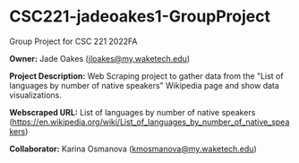 # CSC221-jadeoakes1-GroupProject
Group Project for CSC 221 2022FA

__Owner:__ Jade Oakes (jloakes@my.waketech.edu)

__Project Description:__ Web Scraping project to gather data from the "List of languages by number of native speakers" Wikipedia page and show data visualizations.


__Webscraped URL:__ List of languages by number of native speakers (https://en.wikipedia.org/wiki/List_of_languages_by_number_of_native_speakers)

__Collaborator:__ Karina Osmanova (kmosmanova@my.waketech.edu)
